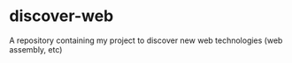 # discover-web
A repository containing my project to discover new web technologies (web assembly, etc)
